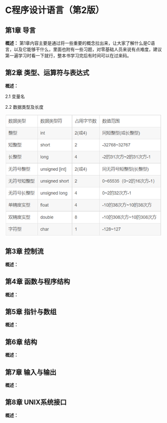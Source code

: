 # C程序设计语言（第2版）

## 第1章 导言

**概述：** 第1章内容主要是通过将一些重要的概念拉出来，让大家了解什么是C语言，以及它能够干什么，里面也附有一些习题，对零基础人员来说有点难度，建议第一遍学习时看一下就行，整本书学习完后有时间可以在过来码。

## 第2章 类型、运算符与表达式

**概述：**

2.1 变量名



2.2  数据类型及长度



![](Git_pic/C%E6%95%B0%E6%8D%AE%E7%B1%BB%E5%9E%8B.png)



## 第3章 控制流

**概述：**



## 第4章 函数与程序结构

**概述：**



## 第5章 指针与数组

**概述：**



## 第6章 结构

**概述：**



## 第7章 输入与输出

**概述：**



## 第8章 UNIX系统接口

**概述：**

